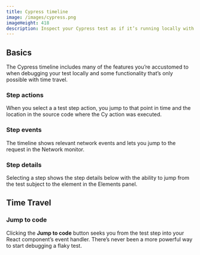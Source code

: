 ```yaml
---
title: Cypress timeline
image: /images/cypress.png
imageHeight: 418
description: Inspect your Cypress test as if it’s running locally with the Cypress timeline.
---
```


## Basics

The Cypress timeline includes many of the features you’re accustomed to when debugging your test locally and some functionality that’s only possible with time travel.

### Step actions

When you select a a test step action, you jump to that point in time and the location in the source code where the Cy action was executed.

### Step events

The timeline shows relevant network events and lets you jump to the request in the Network monitor.

### Step details

Selecting a step shows the step details below with the ability to jump from the test subject to the element in the Elements panel.

## Time Travel

### Jump to code

Clicking the **Jump to code** button seeks you from the test step into your React component’s event handler. There’s never been a more powerful way to start debugging a flaky test.

